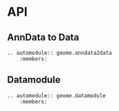 # API

## AnnData to Data

```{eval-rst}
.. automodule:: geome.anndata2data
    :members:

```

## Datamodule

```{eval-rst}
.. automodule:: geome.datamodule
    :members:

```